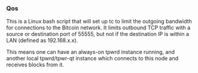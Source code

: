 ### Qos ###

This is a Linux bash script that will set up tc to limit the outgoing bandwidth for connections to the Bitcoin network. It limits outbound TCP traffic with a source or destination port of 55555, but not if the destination IP is within a LAN (defined as 192.168.x.x).

This means one can have an always-on tpwrd instance running, and another local tpwrd/tpwr-qt instance which connects to this node and receives blocks from it.
